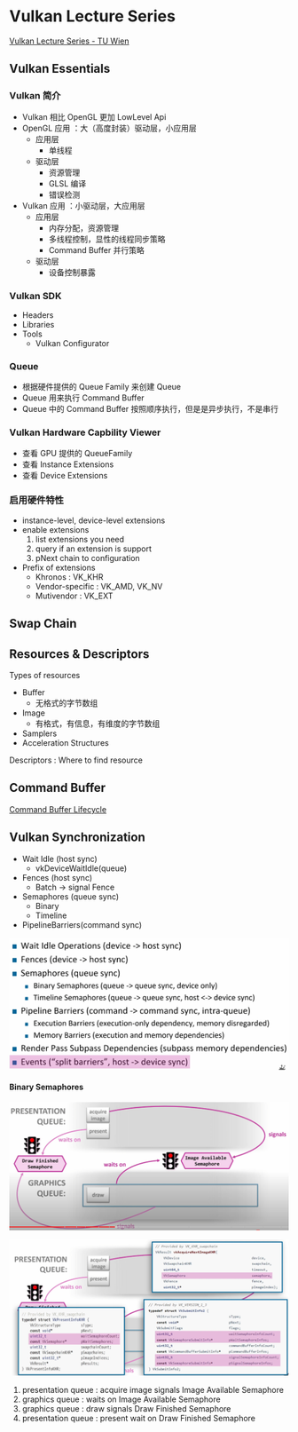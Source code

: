 # Vulkan Lecture Series

[Vulkan Lecture Series - TU Wien](https://www.youtube.com/watch?v=tLwbj9qys18&list=PLmIqTlJ6KsE1Jx5HV4sd2jOe3V1KMHHgn&index=1)

## Vulkan Essentials

### Vulkan 简介

- Vulkan 相比 OpenGL 更加 LowLevel Api
- OpenGL 应用 ：大（高度封装）驱动层，小应用层
  - 应用层
    - 单线程
  - 驱动层
    - 资源管理
    - GLSL 编译
    - 错误检测
- Vulkan 应用 ：小驱动层，大应用层
  - 应用层
    - 内存分配，资源管理
    - 多线程控制，显性的线程同步策略
    - Command Buffer 并行策略
  - 驱动层
    - 设备控制暴露

### Vulkan SDK

- Headers
- Libraries
- Tools
  - Vulkan Configurator

### Queue

- 根据硬件提供的 Queue Family 来创建 Queue
- Queue 用来执行 Command Buffer
- Queue 中的 Command Buffer 按照顺序执行，但是是异步执行，不是串行

### Vulkan Hardware Capbility Viewer

- 查看 GPU 提供的 QueueFamily
- 查看 Instance Extensions
- 查看 Device Extensions

### 启用硬件特性

- instance-level, device-level extensions
- enable extensions
  1. list extensions you need
  2. query if an extension is support
  3. pNext chain to configuration
- Prefix of extensions
  - Khronos : VK_KHR
  - Vendor-specific : VK_AMD, VK_NV
  - Mutivendor : VK_EXT

## Swap Chain

## Resources & Descriptors

Types of resources

- Buffer
  - 无格式的字节数组
- Image
  - 有格式，有信息，有维度的字节数组
- Samplers
- Acceleration Structures

Descriptors : Where to find resource

## Command Buffer

[Command Buffer Lifecycle](https://www.khronos.org/registry/vulkan/specs/1.3-extensions/html/chap6.html#commandbuffers-lifecycle)

## Vulkan Synchronization

- Wait Idle (host sync)
  - vkDeviceWaitIdle(queue)
- Fences (host sync)
  - Batch -> signal Fence
- Semaphores (queue sync)
  - Binary
  - Timeline
- PipelineBarriers(command sync)

![1656924147273](image/1656924147273.png)

#### Binary Semaphores

![1656921670422](image/1656921670422.png)

![1656921768061](image/1656921768061.png)

1. presentation queue : acquire image signals Image Available Semaphore
2. graphics queue : waits on Image Available Semaphore
3. graphics queue : draw signals Draw Finished Semaphore
4. presentation queue : present wait on Draw Finished Semaphore
